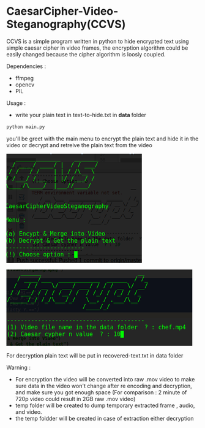 # CaesarCipher-Video-Steganography(CCVS)

CCVS is a simple program written in python to hide encrypted text using simple caesar cipher in video frames, the encryption algorithm could be easily changed because the cipher algorithm is loosly coupled.

Dependencies :

* ffmpeg
* opencv 
* PIL


Usage : 

* write your plain text in text-to-hide.txt in <strong> data </strong> folder

```bash
python main.py

```
you'll be greet with the main menu to encrypt the plain text and hide it in the video or decrypt and retreive the plain text from the video 

![main menu](images/Selection_032.png)

![main menu](images/Selection_033.png)

For decryption plain text will be put in recovered-text.txt in data folder

Warning :
* For encryption the video will be converted into raw .mov video to make sure data in the video won't change after re encoding and decryption, and make sure you got enough space (For comparison : 2 minute of 720p video could result in 2GB raw .mov video)
* temp folder will be created to dump temporary extracted frame , audio, and video.
* the temp foldder will be created in case of extraction either decryption
